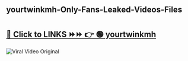 
 ## yourtwinkmh-Only-Fans-Leaked-Videos-Files

# <h2><a href="https://mediaupload.pro?yourtwinkmh">🔗 Click to LINKS ⏩⏩ 👉 🟢 yourtwinkmh </a></h2>

<a href="https://mediaupload.pro?yourtwinkmh" rel="nofollow" data-target="animated-image.originalLink"><img src="https://i.ibb.co.com/xMMVF88/686577567.gif" alt="Viral Video Original" style="max-width: 100%; display: inline-block;" data-target="animated-image.originalImage"></a>